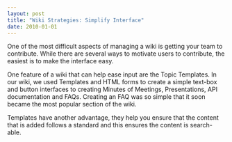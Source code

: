 ```yaml
---
layout: post
title: "Wiki Strategies: Simplify Interface"
date: 2010-01-01
---
```

One of the most difficult aspects of managing a wiki is getting your team to contribute. While there are several ways to motivate users to contribute, the easiest is to make the interface easy.

One feature of a wiki that can help ease input are the Topic Templates. In our wiki, we used Templates and HTML forms to create a simple text-box and button interfaces to creating Minutes of Meetings, Presentations, API documentation and FAQs. Creating an FAQ was so simple that it soon became the most popular section of the wiki. 

Templates have another advantage, they help you ensure that the content that is added follows a standard and this ensures the content is search-able. 
